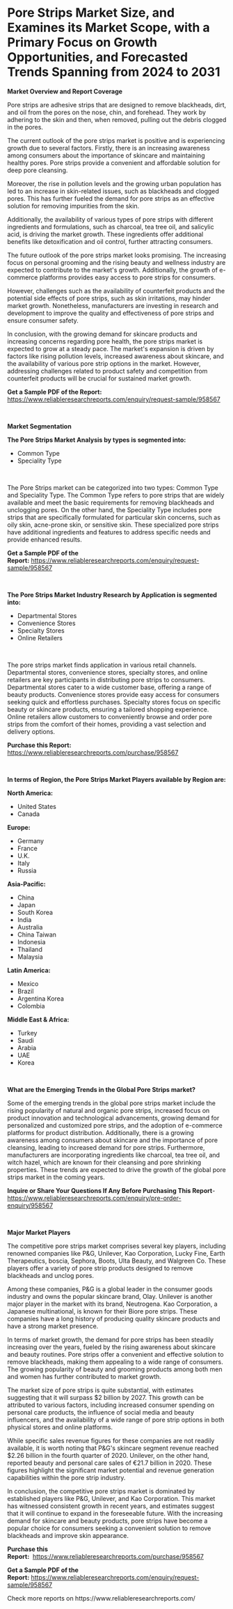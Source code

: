 <p><h1>Pore Strips Market Size, and Examines its Market Scope, with a Primary Focus on Growth Opportunities, and Forecasted Trends Spanning from 2024 to 2031</h1></p><p><strong>Market Overview and Report Coverage</strong></p>
<p><p>Pore strips are adhesive strips that are designed to remove blackheads, dirt, and oil from the pores on the nose, chin, and forehead. They work by adhering to the skin and then, when removed, pulling out the debris clogged in the pores.</p><p>The current outlook of the pore strips market is positive and is experiencing growth due to several factors. Firstly, there is an increasing awareness among consumers about the importance of skincare and maintaining healthy pores. Pore strips provide a convenient and affordable solution for deep pore cleansing.</p><p>Moreover, the rise in pollution levels and the growing urban population has led to an increase in skin-related issues, such as blackheads and clogged pores. This has further fueled the demand for pore strips as an effective solution for removing impurities from the skin.</p><p>Additionally, the availability of various types of pore strips with different ingredients and formulations, such as charcoal, tea tree oil, and salicylic acid, is driving the market growth. These ingredients offer additional benefits like detoxification and oil control, further attracting consumers.</p><p>The future outlook of the pore strips market looks promising. The increasing focus on personal grooming and the rising beauty and wellness industry are expected to contribute to the market's growth. Additionally, the growth of e-commerce platforms provides easy access to pore strips for consumers.</p><p>However, challenges such as the availability of counterfeit products and the potential side effects of pore strips, such as skin irritations, may hinder market growth. Nonetheless, manufacturers are investing in research and development to improve the quality and effectiveness of pore strips and ensure consumer safety.</p><p>In conclusion, with the growing demand for skincare products and increasing concerns regarding pore health, the pore strips market is expected to grow at a steady pace. The market's expansion is driven by factors like rising pollution levels, increased awareness about skincare, and the availability of various pore strip options in the market. However, addressing challenges related to product safety and competition from counterfeit products will be crucial for sustained market growth.</p></p>
<p><strong>Get a Sample PDF of the Report:</strong> <a href="https://www.reliableresearchreports.com/enquiry/request-sample/958567">https://www.reliableresearchreports.com/enquiry/request-sample/958567</a></p>
<p>&nbsp;</p>
<p><strong>Market Segmentation</strong></p>
<p><strong>The Pore Strips Market Analysis by types is segmented into:</strong></p>
<p><ul><li>Common Type</li><li>Speciality Type</li></ul></p>
<p>&nbsp;</p>
<p><p>The Pore Strips market can be categorized into two types: Common Type and Speciality Type. The Common Type refers to pore strips that are widely available and meet the basic requirements for removing blackheads and unclogging pores. On the other hand, the Speciality Type includes pore strips that are specifically formulated for particular skin concerns, such as oily skin, acne-prone skin, or sensitive skin. These specialized pore strips have additional ingredients and features to address specific needs and provide enhanced results.</p></p>
<p><strong>Get a Sample PDF of the Report:</strong>&nbsp;<a href="https://www.reliableresearchreports.com/enquiry/request-sample/958567">https://www.reliableresearchreports.com/enquiry/request-sample/958567</a></p>
<p>&nbsp;</p>
<p><strong>The Pore Strips Market Industry Research by Application is segmented into:</strong></p>
<p><ul><li>Departmental Stores</li><li>Convenience Stores</li><li>Specialty Stores</li><li>Online Retailers</li></ul></p>
<p>&nbsp;</p>
<p><p>The pore strips market finds application in various retail channels. Departmental stores, convenience stores, specialty stores, and online retailers are key participants in distributing pore strips to consumers. Departmental stores cater to a wide customer base, offering a range of beauty products. Convenience stores provide easy access for consumers seeking quick and effortless purchases. Specialty stores focus on specific beauty or skincare products, ensuring a tailored shopping experience. Online retailers allow customers to conveniently browse and order pore strips from the comfort of their homes, providing a vast selection and delivery options.</p></p>
<p><strong>Purchase this Report:</strong>&nbsp; <a href="https://www.reliableresearchreports.com/purchase/958567">https://www.reliableresearchreports.com/purchase/958567</a></p>
<p>&nbsp;</p>
<p><strong>In terms of Region, the Pore Strips Market Players available by Region are:</strong></p>
<p>
    <p> <strong> North America: </strong>
        <ul>
            <li>United States</li>
            <li>Canada</li>
        </ul>
        </p> 
    <p> <strong> Europe: </strong>
        <ul>
            <li>Germany</li>
            <li>France</li>
            <li>U.K.</li>
            <li>Italy</li>
            <li>Russia</li>
        </ul>
        </p> 
    <p> <strong> Asia-Pacific: </strong>
        <ul>
            <li>China</li>
            <li>Japan</li>
            <li>South Korea</li>
            <li>India</li>
            <li>Australia</li>
            <li>China Taiwan</li>
            <li>Indonesia</li>
            <li>Thailand</li>
            <li>Malaysia</li>
        </ul>
        </p> 
    <p> <strong> Latin America: </strong>
        <ul>
            <li>Mexico</li>
            <li>Brazil</li>
            <li>Argentina Korea</li>
            <li>Colombia</li>
        </ul>
        </p> 
    <p> <strong> Middle East & Africa: </strong>
        <ul>
            <li>Turkey</li>
            <li>Saudi</li>
            <li>Arabia</li>
            <li>UAE</li>
            <li>Korea</li>
        </ul>
    </p>
    </p>
<p>&nbsp;</p>
<p><strong>What are the Emerging Trends in the Global Pore Strips market?</strong></p>
<p><p>Some of the emerging trends in the global pore strips market include the rising popularity of natural and organic pore strips, increased focus on product innovation and technological advancements, growing demand for personalized and customized pore strips, and the adoption of e-commerce platforms for product distribution. Additionally, there is a growing awareness among consumers about skincare and the importance of pore cleansing, leading to increased demand for pore strips. Furthermore, manufacturers are incorporating ingredients like charcoal, tea tree oil, and witch hazel, which are known for their cleansing and pore shrinking properties. These trends are expected to drive the growth of the global pore strips market in the coming years.</p></p>
<p><strong>Inquire or Share Your Questions If Any Before Purchasing This Report</strong>- <a href="https://www.reliableresearchreports.com/enquiry/pre-order-enquiry/958567">https://www.reliableresearchreports.com/enquiry/pre-order-enquiry/958567</a></p>
<p>&nbsp;</p>
<p><strong>Major Market Players</strong></p>
<p><p>The competitive pore strips market comprises several key players, including renowned companies like P&G, Unilever, Kao Corporation, Lucky Fine, Earth Therapeutics, boscia, Sephora, Boots, Ulta Beauty, and Walgreen Co. These players offer a variety of pore strip products designed to remove blackheads and unclog pores.</p><p>Among these companies, P&G is a global leader in the consumer goods industry and owns the popular skincare brand, Olay. Unilever is another major player in the market with its brand, Neutrogena. Kao Corporation, a Japanese multinational, is known for their Biore pore strips. These companies have a long history of producing quality skincare products and have a strong market presence.</p><p>In terms of market growth, the demand for pore strips has been steadily increasing over the years, fueled by the rising awareness about skincare and beauty routines. Pore strips offer a convenient and effective solution to remove blackheads, making them appealing to a wide range of consumers. The growing popularity of beauty and grooming products among both men and women has further contributed to market growth.</p><p>The market size of pore strips is quite substantial, with estimates suggesting that it will surpass $2 billion by 2027. This growth can be attributed to various factors, including increased consumer spending on personal care products, the influence of social media and beauty influencers, and the availability of a wide range of pore strip options in both physical stores and online platforms.</p><p>While specific sales revenue figures for these companies are not readily available, it is worth noting that P&G's skincare segment revenue reached $2.26 billion in the fourth quarter of 2020. Unilever, on the other hand, reported beauty and personal care sales of €21.7 billion in 2020. These figures highlight the significant market potential and revenue generation capabilities within the pore strip industry.</p><p>In conclusion, the competitive pore strips market is dominated by established players like P&G, Unilever, and Kao Corporation. This market has witnessed consistent growth in recent years, and estimates suggest that it will continue to expand in the foreseeable future. With the increasing demand for skincare and beauty products, pore strips have become a popular choice for consumers seeking a convenient solution to remove blackheads and improve skin appearance.</p></p>
<p><strong>Purchase this Report:</strong>&nbsp;&nbsp;<a href="https://www.reliableresearchreports.com/purchase/958567">https://www.reliableresearchreports.com/purchase/958567</a></p>
<p></p>
<p><strong>Get a Sample PDF of the Report:</strong>&nbsp;<a href="https://www.reliableresearchreports.com/enquiry/request-sample/958567">https://www.reliableresearchreports.com/enquiry/request-sample/958567</a></p>
<p>Check more reports on https://www.reliableresearchreports.com/</p>